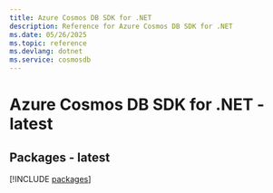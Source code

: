 ```yaml
---
title: Azure Cosmos DB SDK for .NET
description: Reference for Azure Cosmos DB SDK for .NET
ms.date: 05/26/2025
ms.topic: reference
ms.devlang: dotnet
ms.service: cosmosdb
---
```

# Azure Cosmos DB SDK for .NET - latest
## Packages - latest
[!INCLUDE [packages](cosmos-db-index.md)]
